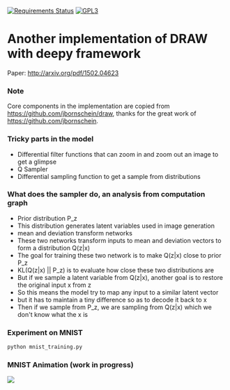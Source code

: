 [![Requirements Status](https://requires.io/github/uaca/deepy-draw/requirements.svg?branch=master)](https://requires.io/github/uaca/deepy-draw/requirements/?branch=master)
[![GPL3](https://img.shields.io/badge/license-GPL3-blue.svg)](https://github.com/uaca/deepy-draw/blob/master/LICENSE)

# Another implementation of DRAW with deepy framework

Paper: http://arxiv.org/pdf/1502.04623

### Note

Core components in the implementation are copied from https://github.com/jbornschein/draw, thanks for the great work of https://github.com/jbornschein.

### Tricky parts in the model

- Differential filter functions that can zoom in and zoom out an image to get a glimpse
- Q Sampler
 - Differential sampling function to get a sample from distributions

### What does the sampler do, an analysis from computation graph

- Prior distribution P_z
 - This distribution generates latent variables used in image generation
- mean and deviation transform networks
 - These two networks transform inputs to mean and deviation vectors to form a distribution Q(z|x)
 - The goal for training these two network is to make Q(z|x) close to prior P_z
  - KL(Q(z|x) || P_z) is to evaluate how close these two distributions are
- But if we sample a latent variable from Q(z|x), another goal is to restore the original input x from z
 - So this means the model try to map any input to a similar latent vector
 - but it has to maintain a tiny difference so as to decode it back to x
- Then if we sample from P_z, we are sampling from Q(z|x) which we don't know what the x is


### Experiment on MNIST

```bash
python mnist_training.py
```

### MNIST Animation (work in progress)

![](https://github.com/zomux/deepy-draw/raw/master/plots/mnist-animation.gif)
